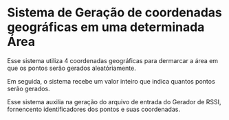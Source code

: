 # Sistema de Geração de coordenadas geográficas em uma determinada Área

Esse sistema utiliza 4 coordenadas geográficas para dermarcar a área em que os pontos serão gerados aleatóriamente.

Em seguida, o sistema recebe um valor inteiro que indica quantos pontos serão gerados.

Esse sistema auxilia na geração do arquivo de entrada do Gerador de RSSI, fornencento identificadores dos pontos e suas coordenadas.
